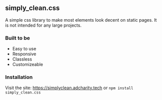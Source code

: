 ## simply_clean.css
A simple css library to make most elements look decent on static pages. It is not intended for any large projects.

### Built to be
* Easy to use
* Responsive
* Classless
* Customizeable

### Installation
Visit the site: https://simplyclean.adcharity.tech
or `npm install simply_clean.css`
